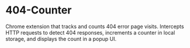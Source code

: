 # 404-Counter
Chrome extension that tracks and counts 404 error page visits. Intercepts HTTP requests to detect 404 responses, increments a counter in local storage, and displays the count in a popup UI.
